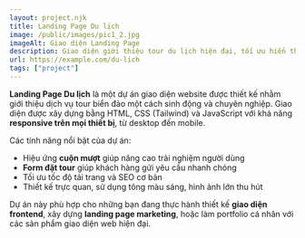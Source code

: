 ```yaml
---
layout: project.njk
title: Landing Page Du lịch
image: /public/images/pic1_2.jpg
imageAlt: Giao diện Landing Page
description: Giao diện giới thiệu tour du lịch hiện đại, tối ưu hiển thị trên mọi thiết bị.
url: https://example.com/du-lich
tags: ["project"]
---
```


**Landing Page Du lịch** là một dự án giao diện website được thiết kế nhằm giới thiệu dịch vụ tour biển đảo một cách sinh động và chuyên nghiệp. Giao diện được xây dựng bằng HTML, CSS (Tailwind) và JavaScript với khả năng **responsive trên mọi thiết bị**, từ desktop đến mobile.

Các tính năng nổi bật của dự án:
- Hiệu ứng **cuộn mượt** giúp nâng cao trải nghiệm người dùng
- **Form đặt tour** giúp khách hàng gửi yêu cầu nhanh chóng
- Tối ưu tốc độ tải trang và SEO cơ bản
- Thiết kế trực quan, sử dụng tông màu sáng, hình ảnh lớn thu hút

Dự án này phù hợp cho những bạn đang thực hành thiết kế **giao diện frontend**, xây dựng **landing page marketing**, hoặc làm portfolio cá nhân với các sản phẩm giao diện web hiện đại.
